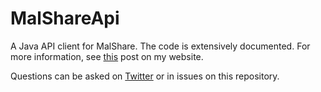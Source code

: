# MalShareApi
A Java API client for MalShare. The code is extensively documented. For more information, see [this](https://maxkersten.nl/2020/08/06/malshare-api-client-in-java/) post on my website.

Questions can be asked on [Twitter](https://twitter.com/Libranalysis) or in issues on this repository.
